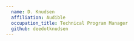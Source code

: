 ```yaml
---
  name: D. Knudsen
  affiliation: Audible 
  occupation_title: Technical Program Manager
  github: deedotknudsen
---
```

